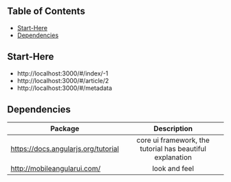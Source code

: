 Table of Contents
-----------------

- [Start-Here](#start-here)
- [Dependencies](#dependencies)

Start-Here
----------

- http://localhost:3000/#/index/-1
- http://localhost:3000/#/article/2
- http://localhost:3000/#/metadata

Dependencies
------------

| Package | Description |
| ------------------------------- |:-------------:|
| https://docs.angularjs.org/tutorial | core ui framework, the tutorial has beautiful explanation |
| http://mobileangularui.com/ | look and feel |
